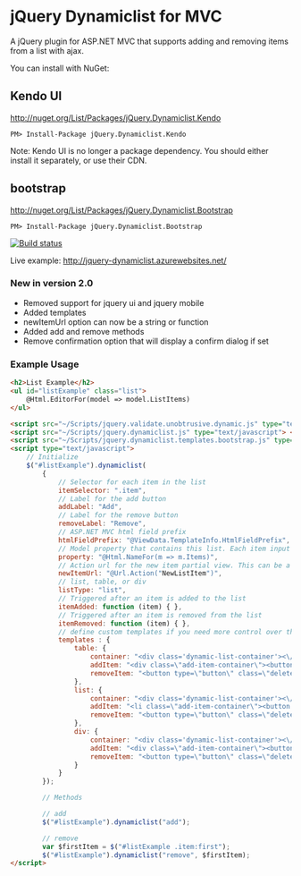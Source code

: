 # jQuery Dynamiclist for MVC

A jQuery plugin for ASP.NET MVC that supports adding and removing items from a list with ajax.

You can install with NuGet:

## Kendo UI
http://nuget.org/List/Packages/jQuery.Dynamiclist.Kendo

    PM> Install-Package jQuery.Dynamiclist.Kendo

Note: Kendo UI is no longer a package dependency. You should either install it separately, or use their CDN.

## bootstrap
http://nuget.org/List/Packages/jQuery.Dynamiclist.Bootstrap

    PM> Install-Package jQuery.Dynamiclist.Bootstrap

[![Build status](https://ci.appveyor.com/api/projects/status/l2gcqej17f39sb8u?svg=true)](https://ci.appveyor.com/project/jrummell/jquery-dynamiclist)

Live example: http://jquery-dynamiclist.azurewebsites.net/

### New in version 2.0

- Removed support for jquery ui and jquery mobile
- Added templates
- newItemUrl option can now be a string or function
- Added add and remove methods
- Remove confirmation option that will display a confirm dialog if set

### Example Usage

```html
<h2>List Example</h2>
<ul id="listExample" class="list">
    @Html.EditorFor(model => model.ListItems)
</ul>

<script src="~/Scripts/jquery.validate.unobtrusive.dynamic.js" type="text/javascript"> </script>
<script src="~/Scripts/jquery.dynamiclist.js" type="text/javascript"> </script>
<script src="~/Scripts/jquery.dynamiclist.templates.bootstrap.js" type="text/javascript"> </script>
<script type="text/javascript">
    // Initialize
    $("#listExample").dynamiclist(
        {
            // Selector for each item in the list
            itemSelector: ".item",
            // Label for the add button
            addLabel: "Add",
            // Label for the remove button
            removeLabel: "Remove",
            // ASP.NET MVC html field prefix
            htmlFieldPrefix: "@ViewData.TemplateInfo.HtmlFieldPrefix",
            // Model property that contains this list. Each item input is assumed to have a name of HtmlFieldPrefix.Property[index].BindingProperty
            property: "@Html.NameFor(m => m.Items)",
            // Action url for the new item partial view. This can be a string or function. The url should accept a htmlFieldPrefix parameter. E.g. Controller/Action?htmlFieldPrefix=Model.Property
            newItemUrl: "@Url.Action("NewListItem")",
            // list, table, or div
            listType: "list",
            // Triggered after an item is added to the list
            itemAdded: function (item) { },
            // Triggered after an item is removed from the list
            itemRemoved: function (item) { },
            // define custom templates if you need more control over the styling
            templates : {
                table: {
                    container: "<div class='dynamic-list-container'><\/div>",
                    addItem: "<div class=\"add-item-container\"><button class=\"add-item\">{addLabel}<\/button><\/div>",
                    removeItem: "<button type=\"button\" class=\"delete-item\">{removeLabel}</button>"
                },
                list: {
                    container: "<div class='dynamic-list-container'><\/div>",
                    addItem: "<li class=\"add-item-container\"><button class=\"add-item\">{addLabel}<\/button><\/li>",
                    removeItem: "<button type=\"button\" class=\"delete-item\">{removeLabel}</button>"
                },
                div: {
                    container: "<div class='dynamic-list-container'><\/div>",
                    addItem: "<div class=\"add-item-container\"><button class=\"add-item\">{addLabel}<\/button><\/div>",
                    removeItem: "<button type=\"button\" class=\"delete-item\">{removeLabel}</button>"
                }
            }
        });

        // Methods

        // add
        $("#listExample").dynamiclist("add");

        // remove
        var $firstItem = $("#listExample .item:first");
        $("#listExample").dynamiclist("remove", $firstItem);
</script>
```
